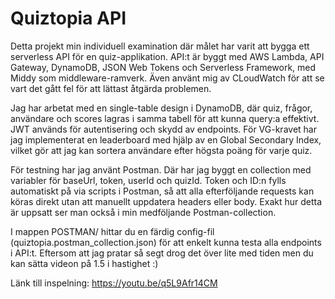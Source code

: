 # Quiztopia API

Detta projekt min individuell examination där målet har varit att bygga ett serverless API för en quiz-applikation.
API:t är byggt med AWS Lambda, API Gateway, DynamoDB, JSON Web Tokens och Serverless Framework, med Middy som middleware-ramverk.
Även använt mig av CLoudWatch för att se vart det gått fel för att lättast åtgärda problemen.

Jag har arbetat med en single-table design i DynamoDB, där quiz, frågor, användare och scores lagras i samma tabell för att kunna query:a effektivt.
JWT används för autentisering och skydd av endpoints.
För VG-kravet har jag implementerat en leaderboard med hjälp av en Global Secondary Index, vilket gör att jag kan sortera användare efter högsta poäng för varje quiz.

För testning har jag använt Postman.
Där har jag byggt en collection med variabler för baseUrl, token, userId och quizId.
Token och ID:n fylls automatiskt på via scripts i Postman, så att alla efterföljande requests kan köras direkt utan att manuellt uppdatera headers eller body.
Exakt hur detta är uppsatt ser man också i min medföljande Postman-collection.

I mappen POSTMAN/ hittar du en färdig config-fil (quiztopia.postman_collection.json) för att enkelt kunna testa alla endpoints i API:t.
Eftersom att jag pratar så segt drog det över lite med tiden men du kan sätta videon på 1.5 i hastighet :)

Länk till inspelning: https://youtu.be/q5L9Afr14CM
